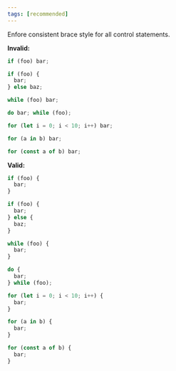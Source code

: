 ```yaml
---
tags: [recommended]
---
```


Enfore consistent brace style for all control statements.

**Invalid:**

```ts
if (foo) bar;

if (foo) {
  bar;
} else baz;

while (foo) bar;

do bar; while (foo);

for (let i = 0; i < 10; i++) bar;

for (a in b) bar;

for (const a of b) bar;
```

**Valid:**

```ts
if (foo) {
  bar;
}

if (foo) {
  bar;
} else {
  baz;
}

while (foo) {
  bar;
}

do {
  bar;
} while (foo);

for (let i = 0; i < 10; i++) {
  bar;
}

for (a in b) {
  bar;
}

for (const a of b) {
  bar;
}
```
